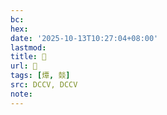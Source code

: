```yaml
---
bc:
hex:
date: '2025-10-13T10:27:04+08:00'
lastmod:
title: 􂾔
url: 􂾔
tags: [燂, 燅]
src: DCCV, DCCV
note:
---
```

